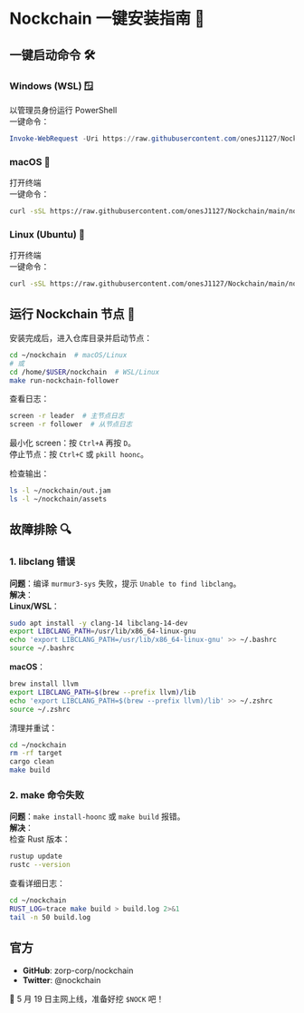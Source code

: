 # Nockchain 一键安装指南 🚀

## 一键启动命令 🛠️

### Windows (WSL) 🪟
以管理员身份运行 PowerShell  
一键命令：
```powershell
Invoke-WebRequest -Uri https://raw.githubusercontent.com/onesJ1127/Nockchain/main/nockchain_install.ps1 -OutFile nockchain_install.ps1; .\nockchain_install.ps1
```

### macOS 🍎
打开终端  
一键命令：
```bash
curl -sSL https://raw.githubusercontent.com/onesJ1127/Nockchain/main/nockchain_install_mac.sh -o /tmp/nockchain_install_mac.sh && bash /tmp/nockchain_install_mac.sh
```

### Linux (Ubuntu) 🐧
打开终端  
一键命令：
```bash
curl -sSL https://raw.githubusercontent.com/onesJ1127/Nockchain/main/nockchain_install_linux.sh -o nockchain_install.sh && chmod +x nockchain_install.sh && ./nockchain_install.sh
```

## 运行 Nockchain 节点 🚀
安装完成后，进入仓库目录并启动节点：
```bash
cd ~/nockchain  # macOS/Linux
# 或
cd /home/$USER/nockchain  # WSL/Linux
make run-nockchain-follower
```

查看日志：
```bash
screen -r leader  # 主节点日志
screen -r follower  # 从节点日志
```

最小化 screen：按 `Ctrl+A` 再按 `D`。  
停止节点：按 `Ctrl+C` 或 `pkill hoonc`。

检查输出：
```bash
ls -l ~/nockchain/out.jam
ls -l ~/nockchain/assets
```

## 故障排除 🔍

### 1. libclang 错误
**问题**：编译 `murmur3-sys` 失败，提示 `Unable to find libclang`。  
**解决**：  
**Linux/WSL**：
```bash
sudo apt install -y clang-14 libclang-14-dev
export LIBCLANG_PATH=/usr/lib/x86_64-linux-gnu
echo 'export LIBCLANG_PATH=/usr/lib/x86_64-linux-gnu' >> ~/.bashrc
source ~/.bashrc
```

**macOS**：
```bash
brew install llvm
export LIBCLANG_PATH=$(brew --prefix llvm)/lib
echo 'export LIBCLANG_PATH=$(brew --prefix llvm)/lib' >> ~/.zshrc
source ~/.zshrc
```

清理并重试：
```bash
cd ~/nockchain
rm -rf target
cargo clean
make build
```

### 2. make 命令失败
**问题**：`make install-hoonc` 或 `make build` 报错。  
**解决**：  
检查 Rust 版本：
```bash
rustup update
rustc --version
```

查看详细日志：
```bash
cd ~/nockchain
RUST_LOG=trace make build > build.log 2>&1
tail -n 50 build.log
```

## 官方
- **GitHub**: zorp-corp/nockchain  
- **Twitter**: @nockchain  

🎉 5 月 19 日主网上线，准备好挖 `$NOCK` 吧！
